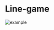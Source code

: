 # Line-game
![example](https://user-images.githubusercontent.com/90710144/208192225-e6797d21-911d-417c-9f0a-581b0fe09902.png)
